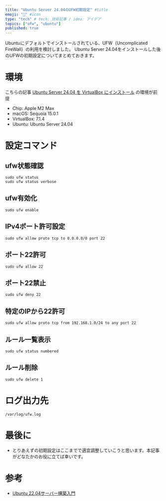 ```yaml
---
title: "Ubuntu Server 24.04のUFW初期設定" #title
emoji: "🦛" #icon
type: "tech" # tech: 技術記事 / idea: アイデア
topics: ["ufw", "ubuntu"]
published: true
---
```

Ubuntuにデフォルトでインストールされている、UFW（Uncomplicated FireWall）の利用を検討しました。
Ubuntu Server 24.04をインストールした後のUFWの初期設定についてまとめておきます。

# 環境
こちらの記事 [Ubuntu Server 24.04 を VirtualBox にインストール](https://zenn.dev/makaaso/articles/install-ubuntu-2404-virtualbox) の環境が前提
- Chip: Apple M2 Max
- macOS: Sequoia 15.0.1
- VirtualBox: 7.1.4
- Ubuntu: Ubuntu Server 24.04

# 設定コマンド
## ufw状態確認
```
sudo ufw status
sudo ufw status verbose
```

## ufw有効化
```
sudo ufw enable
```

## IPv4ポート許可設定
```
sudo ufw allow proto tcp to 0.0.0.0/0 port 22
```

## ポート22許可
```
sudo ufw allow 22
```

## ポート22禁止
```
sudo ufw deny 22
```

## 特定のIPから22許可
```
sudo ufw allow proto tcp from 192.168.1.0/24 to any port 22
```

## ルール一覧表示
```
sudo ufw status numbered
```

## ルール削除
```
sudo ufw delete 1
```

# ログ出力先
```
/var/log/ufw.log
```

# 最後に
- とりあえずの初期設定はここまでで適宜調整していこうと思います。本記事がどなたかのお役に立てば幸いです。

# 参考
- [Ubuntu 22.04サーバー構築入門](https://zenn.dev/uchidaryo/books/ubuntu-2204-server-book/viewer/ufw)
